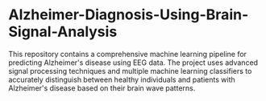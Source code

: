 # Alzheimer-Diagnosis-Using-Brain-Signal-Analysis
This repository contains a comprehensive machine learning pipeline for predicting Alzheimer's disease using EEG data. The project uses advanced signal processing techniques and multiple machine learning classifiers to accurately distinguish between healthy individuals and patients with Alzheimer's disease based on their brain wave patterns.
